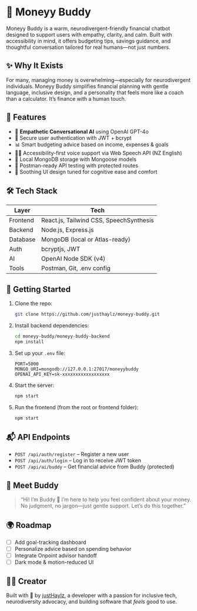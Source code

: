 # 💚 Moneyy Buddy

Moneyy Buddy is a warm, neurodivergent-friendly financial chatbot designed to support users with empathy, clarity, and calm. Built with accessibility in mind, it offers budgeting tips, savings guidance, and thoughtful conversation tailored for real humans—not just numbers.

## ✨ Why It Exists

For many, managing money is overwhelming—especially for neurodivergent individuals. Moneyy Buddy simplifies financial planning with gentle language, inclusive design, and a personality that feels more like a coach than a calculator. It’s finance with a human touch.

## 🧠 Features

- 💬 **Empathetic Conversational AI** using OpenAI GPT-4o
- 🔐 Secure user authentication with JWT + bcrypt
- 📊 Smart budgeting advice based on income, expenses & goals
- 🧏‍♀️ Accessibility-first voice support via Web Speech API (NZ English)
- 🌱 Local MongoDB storage with Mongoose models
- 🧪 Postman-ready API testing with protected routes
- 🎨 Soothing UI design tuned for cognitive ease and comfort

## 🛠️ Tech Stack

| Layer        | Tech                            |
|-------------|----------------------------------|
| Frontend     | React.js, Tailwind CSS, SpeechSynthesis |
| Backend      | Node.js, Express.js             |
| Database     | MongoDB (local or Atlas-ready)  |
| Auth         | bcryptjs, JWT                   |
| AI           | OpenAI Node SDK (v4)            |
| Tools        | Postman, Git, .env config       |

## 🚀 Getting Started

1. Clone the repo:

   ```bash
   git clone https://github.com/justhaylz/moneyy-buddy.git
   ```

2. Install backend dependencies:

   ```bash
   cd moneyy-buddy/moneyy-buddy-backend
   npm install
   ```

3. Set up your `.env` file:

   ```env
   PORT=5000
   MONGO_URI=mongodb://127.0.0.1:27017/moneyybuddy
   OPENAI_API_KEY=sk-xxxxxxxxxxxxxxxxxx
   ```

4. Start the server:

   ```bash
   npm start
   ```

5. Run the frontend (from the root or frontend folder):

   ```bash
   npm start
   ```

## 📬 API Endpoints

- `POST /api/auth/register` – Register a new user
- `POST /api/auth/login` – Log in to receive JWT token
- `POST /api/ai/buddy` – Get financial advice from Buddy (protected)

## 🤖 Meet Buddy

> “Hi! I’m Buddy 👋 I’m here to help you feel confident about your money. No judgment, no jargon—just gentle support. Let’s do this together.”

## 🌍 Roadmap

- [ ] Add goal-tracking dashboard
- [ ] Personalize advice based on spending behavior
- [ ] Integrate Onpoint advisor handoff
- [ ] Dark mode & motion-reduced UI

## 🧑‍💻 Creator

Built with 💚 by [justHaylz](https://github.com/justhaylz), a developer with a passion for inclusive tech, neurodiversity advocacy, and building software that *feels* good to use.
